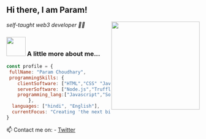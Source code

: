 <h2> Hi there, I am Param!</h2>
<img align='right' src="https://media.giphy.com/media/HEPwfdu6T6svpPE1eN/giphy.gif" width="230" eight="230">
<p><em> self-taught web3 developer 👨‍💻</em></p>


### <img src="https://media.giphy.com/media/cmCEsJZHYBPels360q/giphy.gif" width="50"> A little more about me...  

```javascript
const profile = {
 fullName: "Param Choudhary",
 programmingSkills: {
    clientSoftware: ["HTML","CSS" "JavaScript", "Tailwind CSS", "React"],
    serverSoftware: ["Node.js","Truffle","Hardhat"]
    programming_lang:["Javascript","Solidity","Python","Java"]
        },
  languages: ["hindi", "English"],
  currentFocus: "Creating 'the next big thing' "
}
```

📫 Contact me on: 
    - [Twitter](https://twitter.com/Param_eth)

